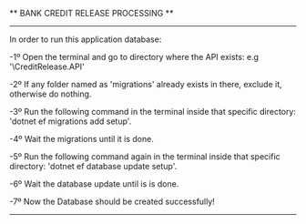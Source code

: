 ** BANK CREDIT RELEASE PROCESSING **

-------------------------------------------------------------------------------------------------------


In order to run this application database:

-1º Open the terminal and go to directory where the API exists: e.g '\CreditRelease.API\'

-2º If any folder named as 'migrations' already exists in there, exclude it, otherwise do nothing.

-3º Run the following command in the terminal inside that specific directory: 'dotnet ef migrations add setup'.

-4º Wait the migrations until it is done.

-5º Run the following command again in the terminal inside that specific directory: 'dotnet ef database update setup'.

-6º Wait the database update until is is done.

-7º Now the Database should be created successfully!


-------------------------------------------------------------------------------------------------------


